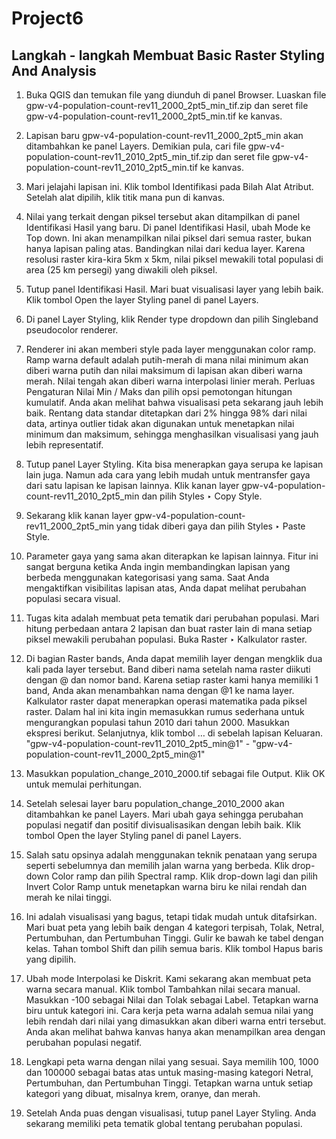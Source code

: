 # Project6
## Langkah - langkah Membuat Basic Raster Styling And Analysis

1. Buka QGIS dan temukan file yang diunduh di panel Browser. Luaskan file gpw-v4-population-count-rev11_2000_2pt5_min_tif.zip dan seret file gpw-v4-population-count-rev11_2000_2pt5_min.tif ke kanvas.

2. Lapisan baru gpw-v4-population-count-rev11_2000_2pt5_min akan ditambahkan ke panel Layers. Demikian pula, cari file gpw-v4-population-count-rev11_2010_2pt5_min_tif.zip dan seret file gpw-v4-population-count-rev11_2010_2pt5_min.tif ke kanvas.

3. Mari jelajahi lapisan ini. Klik tombol Identifikasi pada Bilah Alat Atribut. Setelah alat dipilih, klik titik mana pun di kanvas.

4. Nilai yang terkait dengan piksel tersebut akan ditampilkan di panel Identifikasi Hasil yang baru. Di panel Identifikasi Hasil, ubah Mode ke Top down. Ini akan menampilkan nilai piksel dari semua raster, bukan hanya lapisan paling atas. Bandingkan nilai dari kedua layer. Karena resolusi raster kira-kira 5km x 5km, nilai piksel mewakili total populasi di area (25 km persegi) yang diwakili oleh piksel.

5. Tutup panel Identifikasi Hasil. Mari buat visualisasi layer yang lebih baik. Klik tombol Open the layer Styling panel di panel Layers.

6. Di panel Layer Styling, klik Render type dropdown dan pilih Singleband pseudocolor renderer.

7. Renderer ini akan memberi style pada layer menggunakan color ramp. Ramp warna default adalah putih-merah di mana nilai minimum akan diberi warna putih dan nilai maksimum di lapisan akan diberi warna merah. Nilai tengah akan diberi warna interpolasi linier merah. Perluas Pengaturan Nilai Min / Maks dan pilih opsi pemotongan hitungan kumulatif. Anda akan melihat bahwa visualisasi peta sekarang jauh lebih baik. Rentang data standar ditetapkan dari 2% hingga 98% dari nilai data, artinya outlier tidak akan digunakan untuk menetapkan nilai minimum dan maksimum, sehingga menghasilkan visualisasi yang jauh lebih representatif.

8. Tutup panel Layer Styling. Kita bisa menerapkan gaya serupa ke lapisan lain juga. Namun ada cara yang lebih mudah untuk mentransfer gaya dari satu lapisan ke lapisan lainnya. Klik kanan layer gpw-v4-population-count-rev11_2010_2pt5_min dan pilih Styles ‣ Copy Style.

9. Sekarang klik kanan layer gpw-v4-population-count-rev11_2000_2pt5_min yang tidak diberi gaya dan pilih Styles ‣ Paste Style.

10. Parameter gaya yang sama akan diterapkan ke lapisan lainnya. Fitur ini sangat berguna ketika Anda ingin membandingkan lapisan yang berbeda menggunakan kategorisasi yang sama. Saat Anda mengaktifkan visibilitas lapisan atas, Anda dapat melihat perubahan populasi secara visual.

11. Tugas kita adalah membuat peta tematik dari perubahan populasi. Mari hitung perbedaan antara 2 lapisan dan buat raster lain di mana setiap piksel mewakili perubahan populasi. Buka Raster ‣ Kalkulator raster.

12. Di bagian Raster bands, Anda dapat memilih layer dengan mengklik dua kali pada layer tersebut. Band diberi nama setelah nama raster diikuti dengan @ dan nomor band. Karena setiap raster kami hanya memiliki 1 band, Anda akan menambahkan nama dengan @1 ke nama layer. Kalkulator raster dapat menerapkan operasi matematika pada piksel raster. Dalam hal ini kita ingin memasukkan rumus sederhana untuk mengurangkan populasi tahun 2010 dari tahun 2000. Masukkan ekspresi berikut. Selanjutnya, klik tombol … di sebelah lapisan Keluaran.
            "gpw-v4-population-count-rev11_2010_2pt5_min@1" - "gpw-v4-population-count-rev11_2000_2pt5_min@1"

13. Masukkan population_change_2010_2000.tif sebagai file Output. Klik OK untuk memulai perhitungan.

14. Setelah selesai layer baru population_change_2010_2000 akan ditambahkan ke panel Layers. Mari ubah gaya sehingga perubahan populasi negatif dan positif divisualisasikan dengan lebih baik. Klik tombol Open the layer Styling panel di panel Layers.

15. Salah satu opsinya adalah menggunakan teknik penataan yang serupa seperti sebelumnya dan memilih jalan warna yang berbeda. Klik drop-down Color ramp dan pilih Spectral ramp. Klik drop-down lagi dan pilih Invert Color Ramp untuk menetapkan warna biru ke nilai rendah dan merah ke nilai tinggi.

16. Ini adalah visualisasi yang bagus, tetapi tidak mudah untuk ditafsirkan. Mari buat peta yang lebih baik dengan 4 kategori terpisah, Tolak, Netral, Pertumbuhan, dan Pertumbuhan Tinggi. Gulir ke bawah ke tabel dengan kelas. Tahan tombol Shift dan pilih semua baris. Klik tombol Hapus baris yang dipilih.

17. Ubah mode Interpolasi ke Diskrit. Kami sekarang akan membuat peta warna secara manual. Klik tombol Tambahkan nilai secara manual. Masukkan -100 sebagai Nilai dan Tolak sebagai Label. Tetapkan warna biru untuk kategori ini. Cara kerja peta warna adalah semua nilai yang lebih rendah dari nilai yang dimasukkan akan diberi warna entri tersebut. Anda akan melihat bahwa kanvas hanya akan menampilkan area dengan perubahan populasi negatif.

18. Lengkapi peta warna dengan nilai yang sesuai. Saya memilih 100, 1000 dan 100000 sebagai batas atas untuk masing-masing kategori Netral, Pertumbuhan, dan Pertumbuhan Tinggi. Tetapkan warna untuk setiap kategori yang dibuat, misalnya krem, oranye, dan merah.

19. Setelah Anda puas dengan visualisasi, tutup panel Layer Styling. Anda sekarang memiliki peta tematik global tentang perubahan populasi.

   


